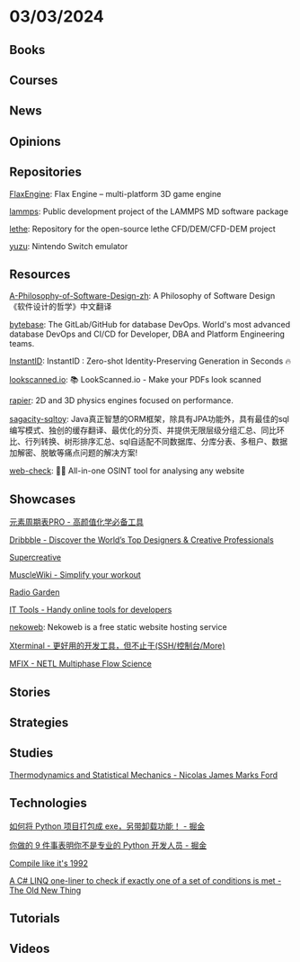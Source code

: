 # 03/03/2024

## Books

## Courses

## News

## Opinions

## Repositories
[FlaxEngine](https://github.com/FlaxEngine/FlaxEngine): Flax Engine – multi-platform 3D game engine

[lammps](https://github.com/lammps/lammps): Public development project of the LAMMPS MD software package

[lethe](https://github.com/lethe-cfd/lethe): Repository for the open-source lethe CFD/DEM/CFD-DEM project

[yuzu](https://github.com/yuzu-emu/yuzu): Nintendo Switch emulator

## Resources
[A-Philosophy-of-Software-Design-zh](https://github.com/Cactus-proj/A-Philosophy-of-Software-Design-zh): A Philosophy of Software Design 《软件设计的哲学》中文翻译

[bytebase](https://github.com/bytebase/bytebase): The GitLab/GitHub for database DevOps. World's most advanced database DevOps and CI/CD for Developer, DBA and Platform Engineering teams.

[InstantID](https://github.com/InstantID/InstantID): InstantID : Zero-shot Identity-Preserving Generation in Seconds 🔥

[lookscanned.io](https://github.com/rwv/lookscanned.io): 📚 LookScanned.io - Make your PDFs look scanned

[rapier](https://github.com/dimforge/rapier): 2D and 3D physics engines focused on performance.

[sagacity-sqltoy](https://github.com/sagframe/sagacity-sqltoy): Java真正智慧的ORM框架，除具有JPA功能外，具有最佳的sql编写模式、独创的缓存翻译、最优化的分页、并提供无限层级分组汇总、同比环比、行列转换、树形排序汇总、sql自适配不同数据库、分库分表、多租户、数据加解密、脱敏等痛点问题的解决方案!

[web-check](https://github.com/Lissy93/web-check): 🕵️‍♂️ All-in-one OSINT tool for analysing any website

## Showcases
[元素周期表PRO - 高颜值化学必备工具](https://pt.ziziyi.com/)

[Dribbble - Discover the World’s Top Designers & Creative Professionals](https://dribbble.com/)

[Supercreative](https://supercreative.design/)

[MuscleWiki - Simplify your workout](https://musclewiki.com/)

[Radio Garden](https://radio.garden/)

[IT Tools - Handy online tools for developers](https://it-tools.tech/)

[nekoweb](https://nekoweb.org/): Nekoweb is a free static website hosting service

[Xterminal - 更好用的开发工具，但不止于(SSH/控制台/More)](https://www.terminal.icu/)

[MFIX - NETL Multiphase Flow Science](https://mfix.netl.doe.gov/mfix/)

## Stories

## Strategies

## Studies
[Thermodynamics and Statistical Mechanics - Nicolas James Marks Ford](https://nicf.net/articles/thermodynamics-statistical-mechanics/)

## Technologies
[如何将 Python 项目打包成 exe，另带卸载功能！ - 掘金](https://juejin.cn/post/7314196310647586879)

[你做的 9 件事表明你不是专业的 Python 开发人员 - 掘金](https://juejin.cn/post/7220793382020759607)

[Compile like it's 1992](https://fabiensanglard.net/Compile_Like_Its_1992/index.php)

[A C# LINQ one-liner to check if exactly one of a set of conditions is met - The Old New Thing](https://devblogs.microsoft.com/oldnewthing/20240226-00/?p=109451)

## Tutorials

## Videos
